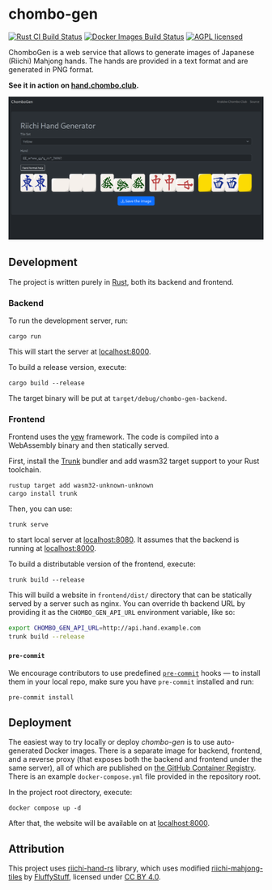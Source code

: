chombo-gen
==========

[![Rust CI Build Status](https://github.com/m4tx/chombo-gen/workflows/Rust%20CI/badge.svg)](https://github.com/m4tx/chombo-gen/actions/workflows/rust.yml)
[![Docker Images Build Status](https://github.com/m4tx/chombo-gen/workflows/Docker%20Images/badge.svg)](https://github.com/m4tx/chombo-gen/actions/workflows/docker.yml)
[![AGPL licensed](https://shields.io/github/license/m4tx/chombo-gen)](https://github.com/m4tx/chombo-gen/blob/master/LICENSE)

ChomboGen is a web service that allows to generate images of Japanese (Riichi) Mahjong hands. The hands are provided in a text format and are generated in PNG format.

**See it in action on [hand.chombo.club](https://hand.chombo.club).**

![Riichi Hand Generator screenshot](docs/screenshot1.png)

## Development

The project is written purely in [Rust](https://www.rust-lang.org/), both its backend and frontend.

### Backend

To run the development server, run:

```shell
cargo run
```

This will start the server at [localhost:8000](http://localhost:8000).

To build a release version, execute:

```shell
cargo build --release
```

The target binary will be put at `target/debug/chombo-gen-backend`.

### Frontend

Frontend uses the [yew](https://yew.rs/docs/getting-started/build-a-sample-app) framework. The code is compiled into a WebAssembly binary and then statically served.

First, install the [Trunk](https://trunkrs.dev/) bundler and add wasm32 target support to your Rust toolchain.

```shell
rustup target add wasm32-unknown-unknown
cargo install trunk
```

Then, you can use:

```shell
trunk serve
```

to start local server at [localhost:8080](http://localhost:8080). It assumes that the backend is running at [localhost:8000](http://localhost:8000).

To build a distributable version of the frontend, execute:

```shell
trunk build --release
```

This will build a website in `frontend/dist/` directory that can be statically served by a server such as nginx. You can override th backend URL by providing it as the `CHOMBO_GEN_API_URL` environment variable, like so:

```sh
export CHOMBO_GEN_API_URL=http://api.hand.example.com
trunk build --release
```

#### `pre-commit`
We encourage contributors to use predefined [`pre-commit`](https://pre-commit.com/) hooks — to install them in your local repo, make sure you have `pre-commit` installed and run:

```shell
pre-commit install
```

## Deployment

The easiest way to try locally or deploy _chombo-gen_ is to use auto-generated Docker images. There is a separate image for backend, frontend, and a reverse proxy (that exposes both the backend and frontend under the same server), all of which are published on [the GitHub Container Registry](https://github.com/m4tx?tab=packages&repo_name=chombo-gen). There is an example `docker-compose.yml` file provided in the repository root.

In the project root directory, execute:

```shell
docker compose up -d
```

After that, the website will be available on at [localhost:8000](http://localhost:8000).

## Attribution

This project uses [riichi-hand-rs](https://github.com/m4tx/riichi-hand-rs) library, which uses modified [riichi-mahjong-tiles](https://github.com/FluffyStuff/riichi-mahjong-tiles) by [FluffyStuff](https://github.com/FluffyStuff), licensed under [CC BY 4.0](https://creativecommons.org/licenses/by/4.0/).
